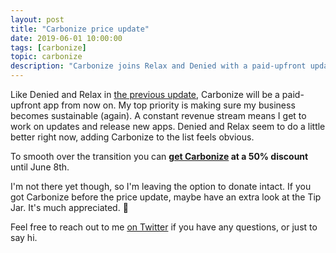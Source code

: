 ```yaml
---
layout: post
title: "Carbonize price update"
date: 2019-06-01 10:00:00
tags: [carbonize]
topic: carbonize
description: "Carbonize joins Relax and Denied with a paid-upfront update."
---
```


Like Denied and Relax in [the previous update](/news/adjusting-prices/), Carbonize will be a paid-upfront app from now on. My top priority is making sure my business becomes sustainable (again). A constant revenue stream means I get to work on updates and release new apps. Denied and Relax seem to do a little better right now, adding Carbonize to the list feels obvious.

To smooth over the transition you can **[get Carbonize](/carbonize/appstore) at a 50% discount** until June 8th.

I'm not there yet though, so I'm leaving the option to donate intact. If you got Carbonize before the price update, maybe have an extra look at the Tip Jar. It's much appreciated. 🙂

Feel free to reach out to me [on Twitter](https://www.twitter.com/boyvanamstel) if you have any questions, or just to say hi.
